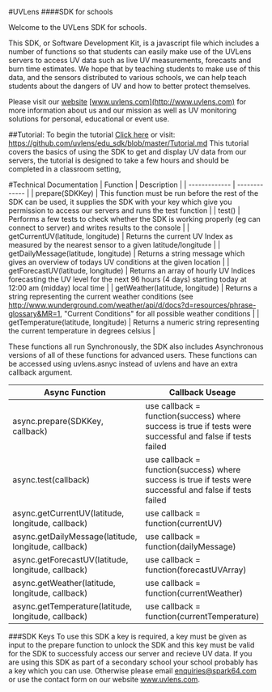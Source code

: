 #UVLens
####SDK for schools

Welcome to the UVLens SDK for schools. 

This SDK, or Software Development Kit, is a javascript file which includes a number of functions so that students can easily make use of the UVLens servers to
access UV data such as live UV measurements, forecasts and burn time estimates. We hope that by teaching students to make use of this data, and the sensors distributed to various schools,
we can help teach students about the dangers of UV and how to better protect themselves.

Please visit our [website](http://www.uvlens.com) [www.uvlens.com](http://www.uvlens.com) for more information about us and our mission as well as UV monitoring solutions for personal, educational or event use.

<!--
###Competition
UVLens is running a competition based on using this SDK to create a user-friendly way for your school to interpret and display UV data on their website.
The first step in is completing the tutorial described below which will teach you the basics.
Then you can have a look at the project brief and start thinking about what you want to create.

The tutorial and project both assume you have some basic knowledge of HTML, CSS and Javascript but there are some resources for learning about this in the project brief if you haven't learned these yet. 
-->

##Tutorial:
To begin the tutorial [Click here](https://github.com/uvlens/edu_sdk/blob/master/Tutorial.md) or visit: https://github.com/uvlens/edu_sdk/blob/master/Tutorial.md
This tutorial covers the basics of using the SDK to get and display UV data from our servers, the tutorial is designed to take a few hours and should be completed in a classroom setting,

<!--
##Project:
To view the competition brief [Click here](https://github.com/uvlens/edu_sdk/blob/master/Project.md) or visit: https://github.com/uvlens/edu_sdk/blob/master/Project.md
This brief contains details of the project as well as links to material which will help you learn everything you need to know. 
The project is designed to be completed in your own time over the course of a semester, either on your own or in a small group.
-->

#Technical Documentation
| Function  | Description |
| ------------- | ------------- |
| prepare(SDKKey) | This function must be run before the rest of the SDK can be used, it supplies the SDK with your key which give you permission to access our servers and runs the test function |
| test()  | Performs a few tests to check whether the SDK is working properly (eg can connect to server) and writes results to the console  |
| getCurrentUV(latitude, longitude)  | Returns the current UV Index as measured by the nearest sensor to a given latitude/longitude  |
| getDailyMessage(latitude, longitude) | Returns a string message which gives an overview of todays UV conditions at the given location |
| getForecastUV(latitude, longitude) | Returns an array of hourly UV Indices forecasting the UV level for the next 96 hours (4 days) starting today at 12:00 am (midday) local time |
| getWeather(latitude, longitude) | Returns a string representing the current weather conditions (see http://www.wunderground.com/weather/api/d/docs?d=resources/phrase-glossary&MR=1, "Current Conditions" for all possible weather conditions |
| getTemperature(latitude, longitude) | Returns a numeric string representing the current temperature in degrees celsius |

These functions all run Synchronously, the SDK also includes Asynchronous versions of all of these functions for advanced users.
These functions can be accessed using uvlens.asnyc instead of uvlens and have an extra callback argument.

| Async Function  | Callback Useage |
| ------------- | ------------- |
| async.prepare(SDKKey, callback) | use callback = function(success) where success is true if tests were successful and false if tests failed |
| async.test(callback)  | use callback = function(success) where success is true if tests were successful and false if tests failed |
| async.getCurrentUV(latitude, longitude, callback)  | use callback = function(currentUV) |
| async.getDailyMessage(latitude, longitude, callback) | use callback = function(dailyMessage) |
| async.getForecastUV(latitude, longitude, callback) | use callback = function(forecastUVArray) |
| async.getWeather(latitude, longitude, callback) | use callback = function(currentWeather) |
| async.getTemperature(latitude, longitude, callback) | use callback = function(currentTemperature) |

###SDK Keys
To use this SDK a key is required, a key must be given as input to the prepare function to unlock the SDK and
this key must be valid for the SDK to successfuly access our server and recieve UV data.
If you are using this SDK as part of a secondary school your school probably has a key which you can use.
Otherwise please email enquiries@spark64.com or use the contact form on our website www.uvlens.com.